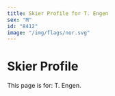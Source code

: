 ```yaml
---
title: Skier Profile for T. Engen
sex: "M"
id: "8412"
image: "/img/flags/nor.svg" 
---
```


# Skier Profile

This page is for: T. Engen.
    